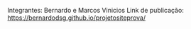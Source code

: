 Integrantes: Bernardo e Marcos Vinicios
Link de publicação:  https://bernardodsg.github.io/projetositeprova/

